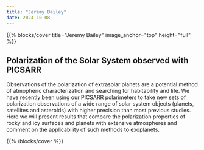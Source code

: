 ```yaml
---
title: "Jeremy Bailey"
date: 2024-10-08
---
```


{{% blocks/cover title="Jeremy Bailey" image_anchor="top" height="full" %}}

## Polarization of the Solar System observed with PICSARR

Observations of the polarization of extrasolar planets are a potential method of atmopheric characterization and searching for habitability and life. We have recently been using our PICSARR polarimeters to take new sets of polarization observations of a wide range of solar system objects (planets, satellites and asteroids) with higher precision than most previous studies. Here we will present results that compare the polarization properties of rocky and icy surfaces and planets with extensive atmospheres and comment on the applicability of such methods to exoplanets.

{{% /blocks/cover %}}
                    